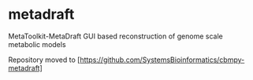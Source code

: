 # metadraft
MetaToolkit-MetaDraft GUI based reconstruction of genome scale metabolic models

Repository moved to [https://github.com/SystemsBioinformatics/cbmpy-metadraft]

